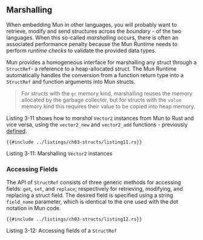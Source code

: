 ## Marshalling

When embedding Mun in other languages, you will probably want to retrieve, modify and send structures across the *boundary* - of the two languages. 
When this so-called *marshalling* occurs, there is often an associated performance penalty because the Mun Runtime needs to perform *runtime checks* to validate the provided data types.

Mun provides a homogeneous interface for marshalling any struct through a `StructRef`- a reference to a heap-allocated struct. 
The Mun Runtime automatically handles the conversion from a function return type into a `StructRef` and function arguments into Mun structs.

> For structs with the `gc` memory kind, marshalling reuses the memory allocated by the garbage collector, but for structs with the `value` memory kind this requires their value to be copied into heap memory.

Listing 3-11 shows how to *marshal* `Vector2` instances from Mun to Rust and vice versa, using the `vector2_new` and `vector2_add` functions - previously [defined](ch03-01-records-vs-tuples.md).

```rust,no_run,noplaypen
{{#include ../listings/ch03-structs/listing11.rs}}
```

<span class="caption">Listing 3-11: Marshalling `Vector2` instances</span>

### Accessing Fields

The API of `StructRef` consists of three generic methods for accessing fields: `get`, `set`, and `replace`; respectively for retrieving, modifying, and replacing a struct field. 
The desired field is specified using a string `field_name` parameter, which is identical to the one used with the dot notation in Mun code.

```rust,no_run,noplaypen
{{#include ../listings/ch03-structs/listing12.rs}}
```

<span class="caption">Listing 3-12: Accessing fields of a `StructRef`</span>
